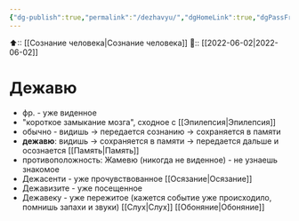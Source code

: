 ```yaml
---
{"dg-publish":true,"permalink":"/dezhavyu/","dgHomeLink":true,"dgPassFrontmatter":false}
---
```



⬆:: [[Сознание человека|Сознание человека]]
📅:: [[2022-06-02|2022-06-02]]

# Дежавю
- фр. - уже виденное
- "короткое замыкание мозга", сходное с [[Эпилепсия|Эпилепсия]]
- обычно - видишь -> передается сознанию -> сохраняется в памяти
- **дежавю**: видишь  -> сохраняется в памяти -> передается дальше и осознается [[Память|Память]]
- противоположность: Жамевю (никогда не виденное) - не узнаешь знакомое
- Дежасенти - уже прочувствованное [[Осязание|Осязание]]
- Дежавизите - уже посещенное
- Дежавеку - уже пережитое (кажется событие уже происходило, помнишь запахи и звуки) [[Слух|Слух]] [[Обоняние|Обоняние]]
